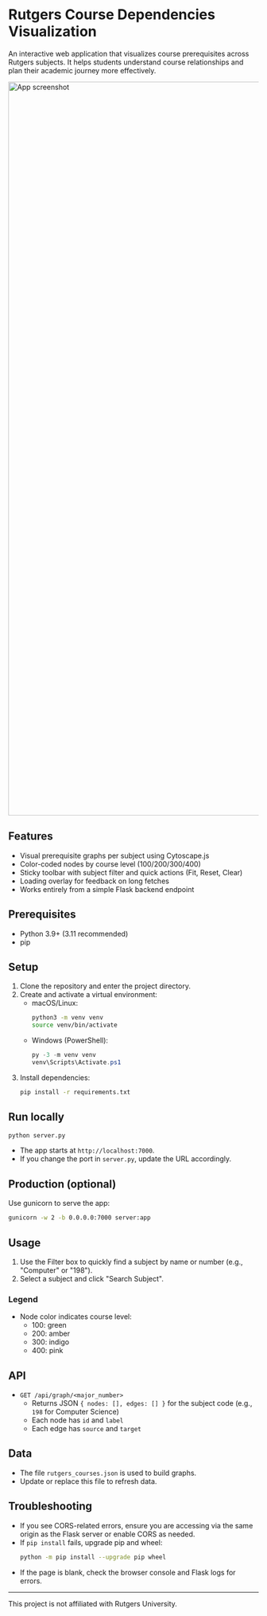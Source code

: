 # Rutgers Course Dependencies Visualization

An interactive web application that visualizes course prerequisites across Rutgers subjects. It helps students understand course relationships and plan their academic journey more effectively.

<img width="1474" alt="App screenshot" src="https://github.com/user-attachments/assets/116054bc-a19b-44a8-8669-3aa27e246aa6" />

## Features
- Visual prerequisite graphs per subject using Cytoscape.js
- Color-coded nodes by course level (100/200/300/400)
- Sticky toolbar with subject filter and quick actions (Fit, Reset, Clear)
- Loading overlay for feedback on long fetches
- Works entirely from a simple Flask backend endpoint

## Prerequisites
- Python 3.9+ (3.11 recommended)
- pip

## Setup
1. Clone the repository and enter the project directory.
2. Create and activate a virtual environment:
   - macOS/Linux:
     ```bash
     python3 -m venv venv
     source venv/bin/activate
     ```
   - Windows (PowerShell):
     ```powershell
     py -3 -m venv venv
     venv\Scripts\Activate.ps1
     ```
3. Install dependencies:
   ```bash
   pip install -r requirements.txt
   ```

## Run locally
```bash
python server.py
```
- The app starts at `http://localhost:7000`.
- If you change the port in `server.py`, update the URL accordingly.

## Production (optional)
Use gunicorn to serve the app:
```bash
gunicorn -w 2 -b 0.0.0.0:7000 server:app
```

## Usage
1. Use the Filter box to quickly find a subject by name or number (e.g., "Computer" or "198").
2. Select a subject and click "Search Subject".

### Legend
- Node color indicates course level:
  - 100: green
  - 200: amber
  - 300: indigo
  - 400: pink

## API
- `GET /api/graph/<major_number>`
  - Returns JSON `{ nodes: [], edges: [] }` for the subject code (e.g., `198` for Computer Science)
  - Each node has `id` and `label`
  - Each edge has `source` and `target`

## Data
- The file `rutgers_courses.json` is used to build graphs.
- Update or replace this file to refresh data.

## Troubleshooting
- If you see CORS-related errors, ensure you are accessing via the same origin as the Flask server or enable CORS as needed.
- If `pip install` fails, upgrade pip and wheel:
  ```bash
  python -m pip install --upgrade pip wheel
  ```
- If the page is blank, check the browser console and Flask logs for errors.

---
This project is not affiliated with Rutgers University.
